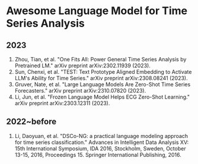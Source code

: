 # Awesome Language Model for Time Series Analysis

## 2023
1. Zhou, Tian, et al. "One Fits All: Power General Time Series Analysis by Pretrained LM." arXiv preprint arXiv:2302.11939 (2023).
2. Sun, Chenxi, et al. "TEST: Text Prototype Aligned Embedding to Activate LLM's Ability for Time Series." arXiv preprint arXiv:2308.08241 (2023).
3. Gruver, Nate, et al. "Large Language Models Are Zero-Shot Time Series Forecasters." arXiv preprint arXiv:2310.07820 (2023).
5. Li, Jun, et al. "Frozen Language Model Helps ECG Zero-Shot Learning." arXiv preprint arXiv:2303.12311 (2023).

## 2022~before
1. Li, Daoyuan, et al. "DSCo-NG: a practical language modeling approach for time series classification." Advances in Intelligent Data Analysis XV: 15th International Symposium, IDA 2016, Stockholm, Sweden, October 13-15, 2016, Proceedings 15. Springer International Publishing, 2016.
